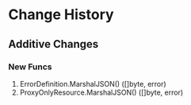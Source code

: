 # Change History

## Additive Changes

### New Funcs

1. ErrorDefinition.MarshalJSON() ([]byte, error)
1. ProxyOnlyResource.MarshalJSON() ([]byte, error)
